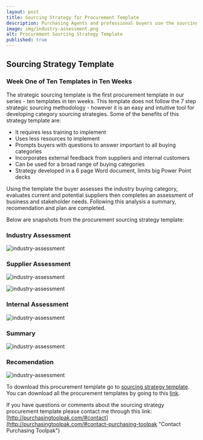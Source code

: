 ```yaml
---
layout: post
title: Sourcing Strategy for Procurement Template
description: Purchasing Agents and professional buyers use the sourcing strategy template to develop cateogory strategies. While it doesn't follow the 7 step strategic sourcing methodology, it is an easy and intuitive tool for developing category sourcing strategies.
image: img/industry-assessment.png
alt: Procurement Sourcing Strategy Template
published: true
---
```


## Sourcing Strategy Template

### Week One of Ten Templates in Ten Weeks

The strategic sourcing template is the first procurement template in our series - ten templates in ten weeks. This template does not follow the 7 step strategic sourcing methodology - however it is an easy and intuitive tool for developing category sourcing strategies. Some of the benefits of this strategy template are: <!--more-->

- It requires less training to implement 
- Uses less resources to implement
- Prompts buyers with questions to answer important to all buying categories
- Incorporates external feedback from suppliers and internal customers
- Can be used for a broad range of buying categories
- Strategy developed in a 6 page Word document, limits big Power Point decks

Using the template the buyer assesses the industry buying category, evaluates current and potential suppliers then completes an assessment of business and stakeholder needs. Following this analysis a summary, recomendation and plan are completed.

Below are snapshots from the procurement sourcing strategy template:

<div style="text-align:left" markdown="1">

### Industry Assessment

![industry-assessment]({{site.baseurl}}/img/industry-assessment.png)

### Supplier Assessment

![industry-assessment]({{site.baseurl}}/img/supplier-assessment1.png)

![industry-assessment]({{site.baseurl}}/img/supplier-assessment2.png)

### Internal Assessment

![industry-assessment]({{site.baseurl}}/img/internal-assessment.png)

### Summary

![industry-assessment]({{site.baseurl}}/img/summary.png)

### Recomendation

![industry-assessment]({{site.baseurl}}/img/recommendation.png)

</div>

To download this procurement template go to <a href="https://github.com/purchasingtoolpak/purchasingtoolpak/raw/master/strategic-sourcing/strategy-development/sourcing-strategy-template.docx">sourcing strategy template</a>. You can download all the procurement templates by going to this <a href="http://purchasingtoolpak.com/#download-procurement-templates">link</a>.

If you have questions or comments about the sourcing strategy procurement template please contact me through this link: 
[http://purchasingtoolpak.com/#contact](http://purchasingtoolpak.com/#contact-purchasing-toolpak "Contact Purchasing Toolpak")
